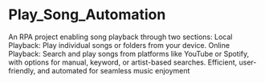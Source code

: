 # Play_Song_Automation
An RPA project enabling song playback through two sections:  Local Playback: Play individual songs or folders from your device. Online Playback: Search and play songs from platforms like YouTube or Spotify, with options for manual, keyword, or artist-based searches. Efficient, user-friendly, and automated for seamless music enjoyment
